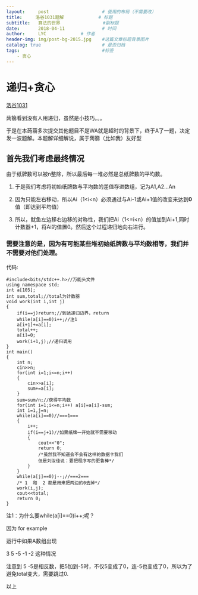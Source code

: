 ```yaml
---
layout:     post   				    # 使用的布局（不需要改）
title:     洛谷1031题解				# 标题 
subtitle:   算法的世界                #副标题
date:       2018-04-11				# 时间
author:     LYC				# 作者
header-img: img/post-bg-2015.jpg 	#这篇文章标题背景图片
catalog: true 						# 是否归档
tags:								#标签
    - 贪心
---
```


# 递归+贪心

[洛谷1031](https://www.luogu.org/problemnew/show/P1031)

蒟篛看到没有人用递归，虽然是小技巧。。。

于是在本蒟蒻多次提交其他题目不是WA就是超时的背景下，终于A了一题，决定发一波题解。本题解详细解说，属于蒟篛（比如我）友好型


## 首先我们考虑最终情况

由于纸牌数可以被n整除，所以最后每一堆必然是总纸牌数的平均数。


1. 于是我们考虑将初始纸牌数与平均数的差值存进数组，记为A1,A2...An

2. 因为只能左右移动，所以Ai（1<i<n）必须通过与Ai-1或Ai+1值的改变来达到**0**值（即达到平均值）

3. 所以，鱿鱼左边移右边移的对称性，我们把Ai（1<=i<n）的值加到Ai+1,同时计数器+1，将Ai的值置0。然后这个过程递归地向右进行。

### 需要注意的是，因为有可能某些堆初始纸牌数与平均数相等，我们并不需要对他们处理。

代码:

```
#include<bits/stdc++.h>//万能头文件 
using namespace std;
int a[105];
int sum,total;//total为计数器 
void work(int i,int j)
{
    if(i==j)return;//到达递归边界，return 
    while(a[i]==0)i++;//注1 
    a[i+1]+=a[i];
    total++;
    a[i]=0;
    work(i+1,j);//递归调用 
}
int main()
{
    int n;
    cin>>n;
    for(int i=1;i<=n;i++)
    {
        cin>>a[i];
        sum+=a[i];
    }
    sum=sum/n;//获得平均数 
    for(int i=1;i<=n;i++) a[i]=a[i]-sum;
    int i=1,j=n;
    while(a[i]==0)//===1=== 
    {
        i++;
        if(i==j+1)//如果纸牌一开始就不需要移动 
        {
            cout<<"0";
            return 0;
            /*虽然我不知道会不会有这样的数据卡我们
            但是刘汝佳说：要把程序写的更鲁棒*/ 
        }
    }
    while(a[j]==0)j--;//===2===
    /* 1  和  2 都是用来把两边的0去掉*/
    work(i,j);
    cout<<total;
    return 0;
}
```

注1：为什么要while(a[i]==0)i++;呢？

因为  for example

运行中如果A数组出现

3  5  -5  -1  -2  这种情况

注意到 5  -5是相反数，把5加到-5时，不仅5变成了0，连-5也变成了0，所以为了避免total变大，需要跳过0.


以上
